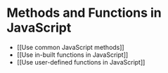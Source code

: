 # Methods and Functions in JavaScript

- [[Use common JavaScript methods]]
- [[Use in-built functions in JavaScript]]
- [[Use user-defined functions in JavaScript]]